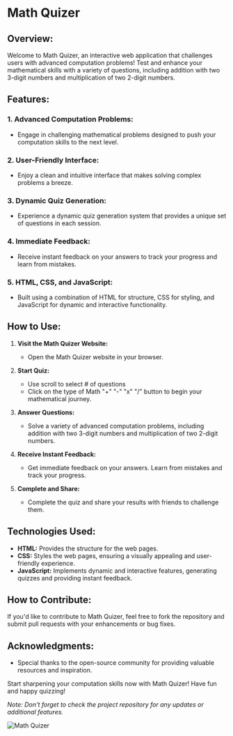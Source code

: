# Math Quizer

## Overview:

Welcome to Math Quizer, an interactive web application that challenges users with advanced computation problems! Test and enhance your mathematical skills with a variety of questions, including addition with two 3-digit numbers and multiplication of two 2-digit numbers.

## Features:

### 1. **Advanced Computation Problems:**
   - Engage in challenging mathematical problems designed to push your computation skills to the next level.

### 2. **User-Friendly Interface:**
   - Enjoy a clean and intuitive interface that makes solving complex problems a breeze.

### 3. **Dynamic Quiz Generation:**
   - Experience a dynamic quiz generation system that provides a unique set of questions in each session.

### 4. **Immediate Feedback:**
   - Receive instant feedback on your answers to track your progress and learn from mistakes.

### 5. **HTML, CSS, and JavaScript:**
   - Built using a combination of HTML for structure, CSS for styling, and JavaScript for dynamic and interactive functionality.

## How to Use:

1. **Visit the Math Quizer Website:**
   - Open the Math Quizer website in your browser.

2. **Start Quiz:**
   - Use scroll to select # of questions
   - Click on the type of Math "+" "-" "x" "/" button to begin your mathematical journey.

4. **Answer Questions:**
   - Solve a variety of advanced computation problems, including addition with two 3-digit numbers and multiplication of two 2-digit numbers.

5. **Receive Instant Feedback:**
   - Get immediate feedback on your answers. Learn from mistakes and track your progress.

6. **Complete and Share:**
   - Complete the quiz and share your results with friends to challenge them.

## Technologies Used:

- **HTML:** Provides the structure for the web pages.
- **CSS:** Styles the web pages, ensuring a visually appealing and user-friendly experience.
- **JavaScript:** Implements dynamic and interactive features, generating quizzes and providing instant feedback.

## How to Contribute:

If you'd like to contribute to Math Quizer, feel free to fork the repository and submit pull requests with your enhancements or bug fixes.

## Acknowledgments:

- Special thanks to the open-source community for providing valuable resources and inspiration.

Start sharpening your computation skills now with Math Quizer! Have fun and happy quizzing!

*Note: Don't forget to check the project repository for any updates or additional features.*

![Math Quizer](insert_image_url_here) 
